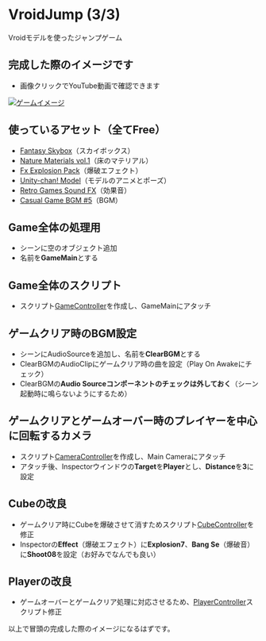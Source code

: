 # VroidJump (3/3)
Vroidモデルを使ったジャンプゲーム

## 完成した際のイメージです
- 画像クリックでYouTube動画で確認できます

[![ゲームイメージ](https://img.youtube.com/vi/KiAOWw25O24/0.jpg)](https://www.youtube.com/watch?v=KiAOWw25O24)

## 使っているアセット（全てFree）
- [Fantasy Skybox](https://assetstore.unity.com/packages/2d/textures-materials/sky/fantasy-skybox-free-18353?locale=ja-JP)（スカイボックス）
- [Nature Materials vol.1](https://assetstore.unity.com/packages/2d/textures-materials/nature/nature-materials-vol-1-21113)（床のマテリアル）
- [Fx Explosion Pack](https://assetstore.unity.com/packages/vfx/particles/fire-explosions/fx-explosion-pack-30102)（爆破エフェクト）
- [Unity-chan! Model](https://assetstore.unity.com/packages/3d/characters/unity-chan-model-18705)（モデルのアニメとポーズ）
- [Retro Games Sound FX](https://assetstore.unity.com/packages/audio/sound-fx/retro-games-sound-fx-27280)（効果音）
- [Casual Game BGM #5](https://assetstore.unity.com/packages/audio/music/casual-game-bgm-5-135943)（BGM）

## Game全体の処理用
- シーンに空のオブジェクト追加
- 名前を**GameMain**とする

## Game全体のスクリプト
- スクリプト[GameController](https://github.com/mrgarita/VroidJump/blob/game_controller/GameController.cs)を作成し、GameMainにアタッチ

## ゲームクリア時のBGM設定
- シーンにAudioSourceを追加し、名前を**ClearBGM**とする
- ClearBGMのAudioClipにゲームクリア時の曲を設定（Play On Awakeにチェック）
- ClearBGMの**Audio Sourceコンポーネントのチェックは外しておく**（シーン起動時に鳴らないようにするため）

## ゲームクリアとゲームオーバー時のプレイヤーを中心に回転するカメラ
- スクリプト[CameraController](https://github.com/mrgarita/VroidJump/blob/game_controller/CameraController.cs)を作成し、Main Cameraにアタッチ
- アタッチ後、Inspectorウインドウの**Target**を**Player**とし、**Distance**を**3**に設定

## Cubeの改良
- ゲームクリア時にCubeを爆破させて消すためスクリプト[CubeController](https://github.com/mrgarita/VroidJump/blob/game_controller/CubeController.cs)を修正
- Inspectorの**Effect**（爆破エフェクト）に**Explosion7**、**Bang Se**（爆破音）に**Shoot08**を設定（お好みでなんでも良い）

## Playerの改良
- ゲームオーバーとゲームクリア処理に対応させるため、[PlayerController](https://github.com/mrgarita/VroidJump/blob/game_controller/PlayerController.cs)スクリプト修正

以上で冒頭の完成した際のイメージになるはずです。
